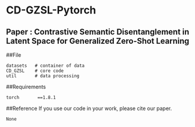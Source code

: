 # CD-GZSL-Pytorch 
## Paper : Contrastive Semantic Disentanglement in Latent Space for Generalized Zero-Shot Learning

##File
```
datasets   # container of data  
CD_GZSL    # core code  
util       # data processing

```
##Requirements
```
torch       ==1.8.1
```
##Reference
If you use our code in your work, please cite our paper.
```
None
```
